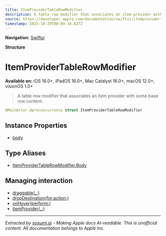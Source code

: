 ```yaml
---
title: ItemProviderTableRowModifier
description: A table row modifier that associates an item provider with some base row content.
source: https://developer.apple.com/documentation/swiftui/itemprovidertablerowmodifier
timestamp: 2025-10-29T00:09:34.827Z
---
```


**Navigation:** [Swiftui](/documentation/swiftui)

**Structure**

# ItemProviderTableRowModifier

**Available on:** iOS 16.0+, iPadOS 16.0+, Mac Catalyst 16.0+, macOS 12.0+, visionOS 1.0+

> A table row modifier that associates an item provider with some base row content.

```swift
@MainActor @preconcurrency struct ItemProviderTableRowModifier
```

## Instance Properties

- [body](/documentation/swiftui/itemprovidertablerowmodifier/body-swift.property)

## Type Aliases

- [ItemProviderTableRowModifier.Body](/documentation/swiftui/itemprovidertablerowmodifier/body-swift.typealias)

## Managing interaction

- [draggable(_:)](/documentation/swiftui/tablerowcontent/draggable(_:))
- [dropDestination(for:action:)](/documentation/swiftui/tablerowcontent/dropdestination(for:action:))
- [onHover(perform:)](/documentation/swiftui/tablerowcontent/onhover(perform:))
- [itemProvider(_:)](/documentation/swiftui/tablerowcontent/itemprovider(_:))

---

*Extracted by [sosumi.ai](https://sosumi.ai) - Making Apple docs AI-readable.*
*This is unofficial content. All documentation belongs to Apple Inc.*
